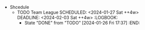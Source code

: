 - Shcedule
	- TODO Team League
	  SCHEDULED: <2024-01-27 Sat ++4w>
	  DEADLINE: <2024-02-03 Sat ++4w>
	  :LOGBOOK:
	  * State "DONE" from "TODO" [2024-01-26 Fri 17:37]
	  :END: